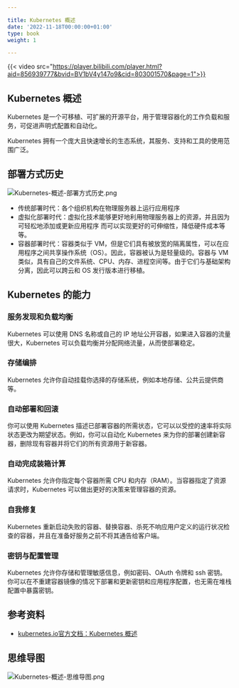 ```yaml
---

title: Kubernetes 概述
date: '2022-11-18T00:00:00+01:00'
type: book
weight: 1

---
```


{{< video src="https://player.bilibili.com/player.html?aid=856939777&bvid=BV1bV4y147o9&cid=803001570&page=1">}}

## Kubernetes 概述

Kubernetes 是一个可移植、可扩展的开源平台，用于管理容器化的工作负载和服务，可促进声明式配置和自动化。 

Kubernetes 拥有一个庞大且快速增长的生态系统，其服务、支持和工具的使用范围广泛。

## 部署方式历史

![Kubernetes-概述-部署方式历史.png](https://cnymw.github.io/GolangStudy/docs/Kubernetes-概述/Kubernetes-概述-部署方式历史.png)

- 传统部署时代：各个组织机构在物理服务器上运行应用程序
- 虚拟化部署时代：虚拟化技术能够更好地利用物理服务器上的资源，并且因为可轻松地添加或更新应用程序 而可以实现更好的可伸缩性，降低硬件成本等等。
- 容器部署时代：容器类似于 VM，但是它们具有被放宽的隔离属性，可以在应用程序之间共享操作系统（OS）。因此，容器被认为是轻量级的。容器与 VM 类似，具有自己的文件系统、CPU、内存、进程空间等。由于它们与基础架构分离，因此可以跨云和 OS 发行版本进行移植。

## Kubernetes 的能力

### 服务发现和负载均衡

Kubernetes 可以使用 DNS 名称或自己的 IP 地址公开容器，如果进入容器的流量很大，Kubernetes 可以负载均衡并分配网络流量，从而使部署稳定。

### 存储编排

Kubernetes 允许你自动挂载你选择的存储系统，例如本地存储、公共云提供商等。

### 自动部署和回滚

你可以使用 Kubernetes 描述已部署容器的所需状态，它可以以受控的速率将实际状态更改为期望状态。例如，你可以自动化 Kubernetes 来为你的部署创建新容器，删除现有容器并将它们的所有资源用于新容器。

### 自动完成装箱计算

Kubernetes 允许你指定每个容器所需 CPU 和内存（RAM）。当容器指定了资源请求时，Kubernetes 可以做出更好的决策来管理容器的资源。

### 自我修复

Kubernetes 重新启动失败的容器、替换容器、杀死不响应用户定义的运行状况检查的容器，并且在准备好服务之前不将其通告给客户端。

### 密钥与配置管理

Kubernetes 允许你存储和管理敏感信息，例如密码、OAuth 令牌和 ssh 密钥。你可以在不重建容器镜像的情况下部署和更新密钥和应用程序配置，也无需在堆栈配置中暴露密钥。

## 参考资料

- [kubernetes.io官方文档：Kubernetes 概述](https://kubernetes.io/zh-cn/docs/concepts/overview/)

## 思维导图

![Kubernetes-概述-思维导图.png](https://cnymw.github.io/GolangStudy/docs/Kubernetes-概述/Kubernetes-概述-思维导图.png)


